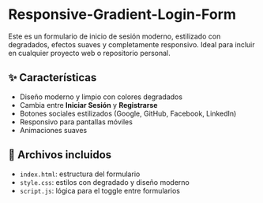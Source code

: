# Responsive-Gradient-Login-Form

Este es un formulario de inicio de sesión moderno, estilizado con degradados, efectos suaves y completamente responsivo. Ideal para incluir en cualquier proyecto web o repositorio personal.

## ✨ Características

- Diseño moderno y limpio con colores degradados
- Cambia entre **Iniciar Sesión** y **Registrarse**
- Botones sociales estilizados (Google, GitHub, Facebook, LinkedIn)
- Responsivo para pantallas móviles
- Animaciones suaves

## 📁 Archivos incluidos

- `index.html`: estructura del formulario
- `style.css`: estilos con degradado y diseño moderno
- `script.js`: lógica para el toggle entre formularios


